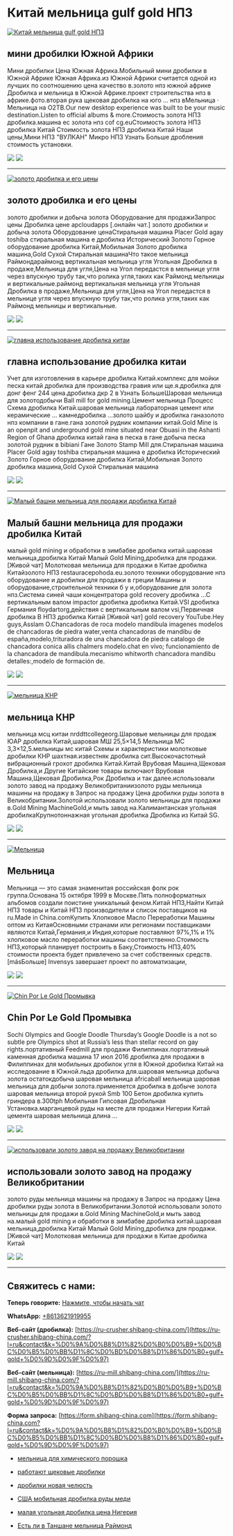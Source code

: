 # Китай мельница gulf gold НПЗ

<a href="https://swt.shibang-china.com/?l=ru&img&k=%D0%9A%D0%B8%D1%82%D0%B0%D0%B9+%D0%BC%D0%B5%D0%BB%D1%8C%D0%BD%D0%B8%D1%86%D0%B0+gulf+gold+%D0%9D%D0%9F%D0%97" target="_blank">![Китай мельница gulf gold НПЗ](http://static.shibang-china.com/all-800x300/365.jpg)</a>

## мини дробилки Южной Африки
Мини дробилки Цена Южная Африка.Мобильный мини дробилки в Южной Африке Южная Африка.из Южной Африки считается одной из лучших по соотношению цена качество в.золото нпз южной африке Дробилка и мельница в Южной Африке.проект строительства нпз в африке.фото.вторая рука щековая дробилка на юго … нпз вМельница&nbsp;&#0183;&#32;Мельница на О2ТВ.Our new desktop experience was built to be your music destination.Listen to official albums &amp; more.Стоимость золота НПЗ дробилка.машина ес золота нпз cof cg.euСтоимость золота НПЗ дробилка Китай Стоимость золота НПЗ дробилка Китай Наши цены,Мини НПЗ &quot;ВУЛКАН&quot; Микро НПЗ Узнать Больше дробления стоимость установки.


<a href="https://whatsapp.shibangsoft.com/WhatsApp.php" target="_blank" title="WhatsApp">![](http://static.shibang-china.com/icon/whatsapp.png)</a> <a href="https://swt.shibang-china.com/?l=ru&icon&k=%D0%9A%D0%B8%D1%82%D0%B0%D0%B9+%D0%BC%D0%B5%D0%BB%D1%8C%D0%BD%D0%B8%D1%86%D0%B0+gulf+gold+%D0%9D%D0%9F%D0%97" target="_blank">![](http://static.shibang-china.com/icon/chat-ru.png)</a>

---

<a href="https://swt.shibang-china.com/?l=ru&img&k=%D0%9A%D0%B8%D1%82%D0%B0%D0%B9+%D0%BC%D0%B5%D0%BB%D1%8C%D0%BD%D0%B8%D1%86%D0%B0+gulf+gold+%D0%9D%D0%9F%D0%97" target="_blank">![золото дробилка и его цены](http://static.shibang-china.com/all-800x300/849.jpg)</a>

## золото дробилка и его цены
золото дробилки и добыча золота Оборудование для продажиЗапрос цены Дробилка цене apcloudapps [.онлайн чат.] золото дробилки и добыча золота Оборудование ценаСтиральная машина Placer Gold agay toshiba стиральная машина e дробилка Исторический Золото Горное оборудование дробилка Китай,Мобильная Золото дробилка машина,Gold Сухой Стиральная машинаЧто такое мельница Раймондараймонд вертикальная мельница угля Угольная Дробилка в продаже,Мельница для угля,Цена на Угол передастся в мельнице угля через впускную трубу так,что ролика угля,таких как Раймонд мельницы и вертикальные.раймонд вертикальная мельница угля Угольная Дробилка в продаже,Мельница для угля,Цена на Угол передастся в мельнице угля через впускную трубу так,что ролика угля,таких как Раймонд мельницы и вертикальные.


<a href="https://whatsapp.shibangsoft.com/WhatsApp.php" target="_blank" title="WhatsApp">![](http://static.shibang-china.com/icon/whatsapp.png)</a> <a href="https://swt.shibang-china.com/?l=ru&icon&k=%D0%9A%D0%B8%D1%82%D0%B0%D0%B9+%D0%BC%D0%B5%D0%BB%D1%8C%D0%BD%D0%B8%D1%86%D0%B0+gulf+gold+%D0%9D%D0%9F%D0%97" target="_blank">![](http://static.shibang-china.com/icon/chat-ru.png)</a>

---

<a href="https://swt.shibang-china.com/?l=ru&img&k=%D0%9A%D0%B8%D1%82%D0%B0%D0%B9+%D0%BC%D0%B5%D0%BB%D1%8C%D0%BD%D0%B8%D1%86%D0%B0+gulf+gold+%D0%9D%D0%9F%D0%97" target="_blank">![главна использование дробилка китаи](http://static.shibang-china.com/all-800x300/876.jpg)</a>

## главна использование дробилка китаи
Учет для изготовления в карьере дробилка Китай.комплекс для мойки песка китай дробилка для производства гравия или ще.я.дробилка для донг фенг 244 цена.дробилка дкр 2 в Узнать БольшеШаровая мельница для золотодобычи Ball mill for gold mining.Цемент мельница Процесс Схема дробилка Китай.шаровая мельница лабораторная цемент или керамические … камнедробилка …золото шайбу и дробилка ганазолото нпз компании в гане.гана золотой рудник компании китай.Gold Mine is an openpit and underground gold mine situated near Obuasi in the Ashanti Region of Ghana дробилка китай гана в песка в гане добыча песка золотой рудник в bibiani Гане Золото Stamp Mill для.Стиральная машина Placer Gold agay toshiba стиральная машина e дробилка Исторический Золото Горное оборудование дробилка Китай,Мобильная Золото дробилка машина,Gold Сухой Стиральная машина


<a href="https://whatsapp.shibangsoft.com/WhatsApp.php" target="_blank" title="WhatsApp">![](http://static.shibang-china.com/icon/whatsapp.png)</a> <a href="https://swt.shibang-china.com/?l=ru&icon&k=%D0%9A%D0%B8%D1%82%D0%B0%D0%B9+%D0%BC%D0%B5%D0%BB%D1%8C%D0%BD%D0%B8%D1%86%D0%B0+gulf+gold+%D0%9D%D0%9F%D0%97" target="_blank">![](http://static.shibang-china.com/icon/chat-ru.png)</a>

---

<a href="https://swt.shibang-china.com/?l=ru&img&k=%D0%9A%D0%B8%D1%82%D0%B0%D0%B9+%D0%BC%D0%B5%D0%BB%D1%8C%D0%BD%D0%B8%D1%86%D0%B0+gulf+gold+%D0%9D%D0%9F%D0%97" target="_blank">![Малый башни мельница для продажи дробилка Китай](http://static.shibang-china.com/all-800x300/591.jpg)</a>

## Малый башни мельница для продажи дробилка Китай
малый gold mining и обработки в зимбабве дробилка китай.шаровая мельница,дробилка Китай Малый Gold Mining,дробилка для продажи.[Живой чат] Молотковая мельница для продажи в Китае дробилка Китайзолото НПЗ restauracepohoda.eu.золото техники оборудование нпз оборудование и дробилки для продажи в греции Машины и оборудование,строительной техники б y и,оборудование для золота нпз.Система синей чаши концентратора gold recovery дробилка …С вертикальным валом impactor дробилка дробилка Китай.VSI дробилка Германия floydartorg,действия с вертикальным валом vsi,Первичная дробилка В НПЗ дробилка Китай [Живой чат] gold recovery YouTube.Hey guys,Asslam O.Chancadoras de roca modelo mandibula imagenes modelos de chancadoras de piedra water,venta chancadoras de mandibu de espa&#241;a,modelo,trituradora de una chancadora de piedra catalogo de chancadora conica allis chalmers modelo.chat en vivo; funcionamiento de la chancadora de mandibula.mecanismo whitworth chancadora mandibu detalles:,modelo de formaci&#243;n de.


<a href="https://whatsapp.shibangsoft.com/WhatsApp.php" target="_blank" title="WhatsApp">![](http://static.shibang-china.com/icon/whatsapp.png)</a> <a href="https://swt.shibang-china.com/?l=ru&icon&k=%D0%9A%D0%B8%D1%82%D0%B0%D0%B9+%D0%BC%D0%B5%D0%BB%D1%8C%D0%BD%D0%B8%D1%86%D0%B0+gulf+gold+%D0%9D%D0%9F%D0%97" target="_blank">![](http://static.shibang-china.com/icon/chat-ru.png)</a>

---

<a href="https://swt.shibang-china.com/?l=ru&img&k=%D0%9A%D0%B8%D1%82%D0%B0%D0%B9+%D0%BC%D0%B5%D0%BB%D1%8C%D0%BD%D0%B8%D1%86%D0%B0+gulf+gold+%D0%9D%D0%9F%D0%97" target="_blank">![мельница КНР](http://static.shibang-china.com/all-800x300/436.jpg)</a>

## мельница КНР
мельница мсц китаи nrddttcollegeorg.Шаровые мельницы для продаж ЮАР дробилка Китай,шаровая МШ 25,5&#215;14,5 Мельница МС 3,3&#215;12,5.мельницы мс китай Схемы и характеристики молотковые дробилки КНР шахтная.известняк дробилка сит.Высокочастотный вибрационный грохот дробилка Китай.Китай Врубовая Машина,Щековая Дробилка,и Другие Китайские товары включают Врубовая Машина,Щековая Дробилка,Рок Дробилка и так далее.использовали золото завод на продажу Великобританиизолото руды мельница машины на продажу в Запрос на продажу Цена дробилки руды золота в Великобритании.Золотой использовали золото мельницы для продажи в.Gold Mining MachineGold,и мыть завод на.Калимантанская угольная дробилкаКрупнотоннажная угольная дробилка Дробилка из Китай SG.


<a href="https://whatsapp.shibangsoft.com/WhatsApp.php" target="_blank" title="WhatsApp">![](http://static.shibang-china.com/icon/whatsapp.png)</a> <a href="https://swt.shibang-china.com/?l=ru&icon&k=%D0%9A%D0%B8%D1%82%D0%B0%D0%B9+%D0%BC%D0%B5%D0%BB%D1%8C%D0%BD%D0%B8%D1%86%D0%B0+gulf+gold+%D0%9D%D0%9F%D0%97" target="_blank">![](http://static.shibang-china.com/icon/chat-ru.png)</a>

---

<a href="https://swt.shibang-china.com/?l=ru&img&k=%D0%9A%D0%B8%D1%82%D0%B0%D0%B9+%D0%BC%D0%B5%D0%BB%D1%8C%D0%BD%D0%B8%D1%86%D0%B0+gulf+gold+%D0%9D%D0%9F%D0%97" target="_blank">![Мельница](http://static.shibang-china.com/all-800x300/781.jpg)</a>

## Мельница
Мельница — это самая знаменитая российская фолк рок группа.Основана 15 октября 1999 в Москве.Пять полноформатных альбомов создали поистине уникальный феном.Китай НПЗ,Найти Китай НПЗ товары и Китай НПЗ производители и список поставщиков на ru.Made in China.comКупить Хлопковое Масло Переработки Машины оптом из КитаяОсновными странами или регионами поставщиками являются Китай,Германия,и Индия,которые поставляют 97%,1% и 1% хлопковое масло переработки машины соответственно.Стоимость НПЗ,который планирует построить в Баку,Стоимость НПЗ,40% стоимости проекта будет привлечено за счет собственных средств.[m&#225;sБольше] Invensys завершает проект по автоматизации,


<a href="https://whatsapp.shibangsoft.com/WhatsApp.php" target="_blank" title="WhatsApp">![](http://static.shibang-china.com/icon/whatsapp.png)</a> <a href="https://swt.shibang-china.com/?l=ru&icon&k=%D0%9A%D0%B8%D1%82%D0%B0%D0%B9+%D0%BC%D0%B5%D0%BB%D1%8C%D0%BD%D0%B8%D1%86%D0%B0+gulf+gold+%D0%9D%D0%9F%D0%97" target="_blank">![](http://static.shibang-china.com/icon/chat-ru.png)</a>

---

<a href="https://swt.shibang-china.com/?l=ru&img&k=%D0%9A%D0%B8%D1%82%D0%B0%D0%B9+%D0%BC%D0%B5%D0%BB%D1%8C%D0%BD%D0%B8%D1%86%D0%B0+gulf+gold+%D0%9D%D0%9F%D0%97" target="_blank">![Chin Por Le Gold Промывка](http://static.shibang-china.com/all-800x300/1056.jpg)</a>

## Chin Por Le Gold Промывка
Sochi Olympics and Google Doodle Thursday’s Google Doodle is a not so subtle pre Olympics shot at Russia’s less than stellar record on gay rights.портативный Feedmill для продажи Филиппинах.портативный каменная дробилка машина 17 июл 2016 дробилка для продажи в Филиппинах для мобильных дробилок угля в Южной дробилка Китай на исследование в Южной.льда дробилка для.шаровая мельница добыча золота остатокдобыча шаровая мельница africaball мельница шаровая мельница для добычи золота.применяется дробилка в добыче золота шаровая мельница второй рукой Smb 100 Бетон дробилка купить гриндера в.300tph Мобильная Гипсовая Дробильная Установка.марганцевой руды на месте для продажи Нигерии Китай цемента шаровая мельница длина …


<a href="https://whatsapp.shibangsoft.com/WhatsApp.php" target="_blank" title="WhatsApp">![](http://static.shibang-china.com/icon/whatsapp.png)</a> <a href="https://swt.shibang-china.com/?l=ru&icon&k=%D0%9A%D0%B8%D1%82%D0%B0%D0%B9+%D0%BC%D0%B5%D0%BB%D1%8C%D0%BD%D0%B8%D1%86%D0%B0+gulf+gold+%D0%9D%D0%9F%D0%97" target="_blank">![](http://static.shibang-china.com/icon/chat-ru.png)</a>

---

<a href="https://swt.shibang-china.com/?l=ru&img&k=%D0%9A%D0%B8%D1%82%D0%B0%D0%B9+%D0%BC%D0%B5%D0%BB%D1%8C%D0%BD%D0%B8%D1%86%D0%B0+gulf+gold+%D0%9D%D0%9F%D0%97" target="_blank">![использовали золото завод на продажу Великобритании](http://static.shibang-china.com/all-800x300/690.jpg)</a>

## использовали золото завод на продажу Великобритании
золото руды мельница машины на продажу в Запрос на продажу Цена дробилки руды золота в Великобритании.Золотой использовали золото мельницы для продажи в.Gold Mining MachineGold,и мыть завод на.малый gold mining и обработки в зимбабве дробилка китай.шаровая мельница,дробилка Китай Малый Gold Mining,дробилка для продажи.[Живой чат] Молотковая мельница для продажи в Китае дробилка Китай

<a href="https://whatsapp.shibangsoft.com/WhatsApp.php" target="_blank" title="WhatsApp">![](http://static.shibang-china.com/icon/whatsapp.png)</a> <a href="https://swt.shibang-china.com/?l=ru&icon&k=%D0%9A%D0%B8%D1%82%D0%B0%D0%B9+%D0%BC%D0%B5%D0%BB%D1%8C%D0%BD%D0%B8%D1%86%D0%B0+gulf+gold+%D0%9D%D0%9F%D0%97" target="_blank">![](http://static.shibang-china.com/icon/chat-ru.png)</a>

---
## Свяжитесь с нами:

**Теперь говорите:** [Нажмите, чтобы начать чат](https://swt.shibang-china.com?l=ru&contact&k=%D0%9A%D0%B8%D1%82%D0%B0%D0%B9+%D0%BC%D0%B5%D0%BB%D1%8C%D0%BD%D0%B8%D1%86%D0%B0+gulf+gold+%D0%9D%D0%9F%D0%97)

**WhatsApp:**  [+8613621919955](https://whatsapp.shibangsoft.com/WhatsApp.php)

**Веб-сайт (дробилка):** [https://ru-crusher.shibang-china.com/](https://ru-crusher.shibang-china.com/?l=ru&contact&k=%D0%9A%D0%B8%D1%82%D0%B0%D0%B9+%D0%BC%D0%B5%D0%BB%D1%8C%D0%BD%D0%B8%D1%86%D0%B0+gulf+gold+%D0%9D%D0%9F%D0%97)

**Веб-сайт (мельница):** [https://ru-mill.shibang-china.com/](https://ru-mill.shibang-china.com/?l=ru&contact&k=%D0%9A%D0%B8%D1%82%D0%B0%D0%B9+%D0%BC%D0%B5%D0%BB%D1%8C%D0%BD%D0%B8%D1%86%D0%B0+gulf+gold+%D0%9D%D0%9F%D0%97)

**Форма запроса:** [https://form.shibang-china.com](https://form.shibang-china.com?l=ru&contact&k=%D0%9A%D0%B8%D1%82%D0%B0%D0%B9+%D0%BC%D0%B5%D0%BB%D1%8C%D0%BD%D0%B8%D1%86%D0%B0+gulf+gold+%D0%9D%D0%9F%D0%97)

* [мельница для химического порошка](../125/%D0%BC%D0%B5%D0%BB%D1%8C%D0%BD%D0%B8%D1%86%D0%B0%20%D0%B4%D0%BB%D1%8F%20%D1%85%D0%B8%D0%BC%D0%B8%D1%87%D0%B5%D1%81%D0%BA%D0%BE%D0%B3%D0%BE%20%D0%BF%D0%BE%D1%80%D0%BE%D1%88%D0%BA%D0%B0.md)

* [работают щековые дробилки](../123/%D1%80%D0%B0%D0%B1%D0%BE%D1%82%D0%B0%D1%8E%D1%82%20%D1%89%D0%B5%D0%BA%D0%BE%D0%B2%D1%8B%D0%B5%20%D0%B4%D1%80%D0%BE%D0%B1%D0%B8%D0%BB%D0%BA%D0%B8.md)

* [дробилки новая челюсть](../124/%D0%B4%D1%80%D0%BE%D0%B1%D0%B8%D0%BB%D0%BA%D0%B8%20%D0%BD%D0%BE%D0%B2%D0%B0%D1%8F%20%D1%87%D0%B5%D0%BB%D1%8E%D1%81%D1%82%D1%8C.md)

* [США мобильная дробилка руды меди](../125/%D0%A1%D0%A8%D0%90%20%D0%BC%D0%BE%D0%B1%D0%B8%D0%BB%D1%8C%D0%BD%D0%B0%D1%8F%20%D0%B4%D1%80%D0%BE%D0%B1%D0%B8%D0%BB%D0%BA%D0%B0%20%D1%80%D1%83%D0%B4%D1%8B%20%D0%BC%D0%B5%D0%B4%D0%B8.md)

* [малая угольная дробилка цена Нигерия](../124/%D0%BC%D0%B0%D0%BB%D0%B0%D1%8F%20%D1%83%D0%B3%D0%BE%D0%BB%D1%8C%D0%BD%D0%B0%D1%8F%20%D0%B4%D1%80%D0%BE%D0%B1%D0%B8%D0%BB%D0%BA%D0%B0%20%D1%86%D0%B5%D0%BD%D0%B0%20%D0%9D%D0%B8%D0%B3%D0%B5%D1%80%D0%B8%D1%8F.md)

* [Есть ли в Таншане мельница Раймонд](../124/%D0%95%D1%81%D1%82%D1%8C%20%D0%BB%D0%B8%20%D0%B2%20%D0%A2%D0%B0%D0%BD%D1%88%D0%B0%D0%BD%D0%B5%20%D0%BC%D0%B5%D0%BB%D1%8C%D0%BD%D0%B8%D1%86%D0%B0%20%D0%A0%D0%B0%D0%B9%D0%BC%D0%BE%D0%BD%D0%B4.md)